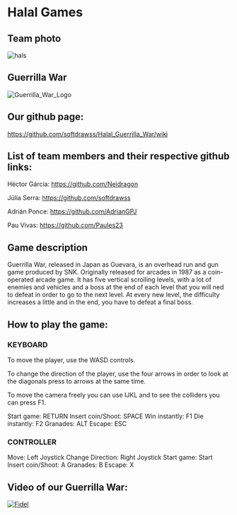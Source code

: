 # Halal Games
## Team photo
![hals](https://user-images.githubusercontent.com/99959289/172249033-3367adc8-8e60-4851-8355-a232e31400b5.jpg)

## Guerrilla War
![Guerrilla_War_Logo](https://user-images.githubusercontent.com/99961049/156935060-bc1aedb6-1516-403e-b973-c48197d096ed.gif)

## Our github page:
https://github.com/softdrawss/Halal_Guerrilla_War/wiki

## List of team members and their respective github links:

Héctor Gárcia: https://github.com/Neidragon

Júlia Serra: https://github.com/softdrawss

Adrián Ponce: https://github.com/AdrianGPJ

Pau Vivas: https://github.com/Paules23

## Game description

Guerrilla War, released in Japan as Guevara, is an overhead run and gun game produced by SNK. Originally released for arcades in 1987 as a coin-operated arcade game. It has five vertical scrolling levels, with a lot of enemies and vehicles and a boss at the end of each level that you will ned to defeat in order to go to the next level. At every new level, the difficulty increases a little and in the end, you have to defeat a final boss.

## How to play the game:

### KEYBOARD
To move the player, use the WASD controls.

To change the direction of the player, use the four arrows in order to look at the diagonals press to arrows at the same time.

To move the camera freely you can use IJKL and to see the colliders you can press F1.

Start game: RETURN
Insert coin/Shoot: SPACE
Win instantly: F1
Die instantly: F2
Granades: ALT
Escape: ESC

### CONTROLLER
Move: Left Joystick
Change Direction: Right Joystick
Start game: Start
Insert coin/Shoot: A
Granades: B
Escape: X

## Video of our Guerrilla War:

[![Fidel](https://user-images.githubusercontent.com/99959289/172252272-b318c9f8-7e7b-4e28-b916-2bb19c93b118.png)](https://www.youtube.com/watch?v=tNBJfrx_Yxg)

